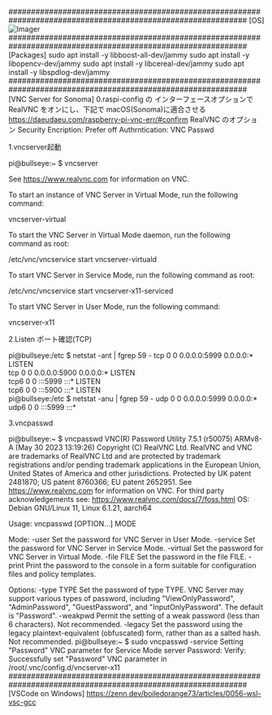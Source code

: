 #############################################################################################################
[OS]
![Imager](https://github.com/tmatsugaki/SocketClientServer/assets/922740/c70e6cca-fb1a-46ef-8cdc-b0fe612486c4)
#############################################################################################################
[Packages]
sudo apt install -y libboost-all-dev/jammy
sudo apt install -y libopencv-dev/jammy
sudo apt install -y libcereal-dev/jammy
sudo apt install -y libspdlog-dev/jammy
#############################################################################################################
[VNC Server for Sonoma]
0.raspi-config の インターフェースオプションで RealVNC をオンにし、下記で macOS(Sonoma)に適合させる
https://daeudaeu.com/raspberry-pi-vnc-err/#confirm
RealVNC のオプション
Security
  Encription: Prefer off
  Authrntication: VNC Passwd

1.vncserver起動

pi@bullseye:~ $ vncserver

See https://www.realvnc.com for information on VNC.

To start an instance of VNC Server in Virtual Mode, run the following command:

  vncserver-virtual

To start the VNC Server in Virtual Mode daemon, run the following command as
root:

  /etc/vnc/vncservice start vncserver-virtuald

To start VNC Server in Service Mode, run the following command as root:

  /etc/vnc/vncservice start vncserver-x11-serviced

To start VNC Server in User Mode, run the following command:

  vncserver-x11

2.Listen ポート確認(TCP)

pi@bullseye:/etc $ netstat -ant | fgrep 59 -
tcp        0      0 0.0.0.0:5999            0.0.0.0:*               LISTEN     
tcp        0      0 0.0.0.0:5900            0.0.0.0:*               LISTEN     
tcp6       0      0 :::5999                 :::*                    LISTEN     
tcp6       0      0 :::5900                 :::*                    LISTEN     
pi@bullseye:/etc $ netstat -anu | fgrep 59 -
udp        0      0 0.0.0.0:5999            0.0.0.0:*                          
udp6       0      0 :::5999                 :::*         

3.vncpasswd

pi@bullseye:~ $ vncpasswd
VNC(R) Password Utility 7.5.1 (r50075) ARMv8-A (May 30 2023 13:19:26)
Copyright (C) RealVNC Ltd.
RealVNC and VNC are trademarks of RealVNC Ltd and are protected by trademark
registrations and/or pending trademark applications in the European Union,
United States of America and other jurisdictions.
Protected by UK patent 2481870; US patent 8760366; EU patent 2652951.
See https://www.realvnc.com for information on VNC.
For third party acknowledgements see:
https://www.realvnc.com/docs/7/foss.html
OS: Debian GNU/Linux 11, Linux 6.1.21, aarch64

Usage: vncpasswd [OPTION...] MODE

Mode:
  -user       Set the password for VNC Server in User Mode.
  -service    Set the password for VNC Server in Service Mode.
  -virtual    Set the password for VNC Server in Virtual Mode.
  -file FILE  Set the password in the file FILE.
  -print      Print the password to the console in a form suitable for
              configuration files and policy templates.

Options:
  -type TYPE  Set the password of type TYPE. VNC Server may support various
              types of password, including "ViewOnlyPassword",
              "AdminPassword", "GuestPassword", and
              "InputOnlyPassword". The default is "Password".
  -weakpwd    Permit the setting of a weak password (less than 6 characters).
              Not recommended.
  -legacy     Set the password using the legacy plaintext-equivalent
              (obfuscated) form, rather than as a salted hash.
              Not recommended.
pi@bullseye:~ $ sudo vncpasswd -service
Setting "Password" VNC parameter for Service Mode server
Password:
Verify:
Successfully set "Password" VNC parameter in /root/.vnc/config.d/vncserver-x11
#############################################################################################################
[VSCode on Windows]
https://zenn.dev/boiledorange73/articles/0056-wsl-vsc-gcc

